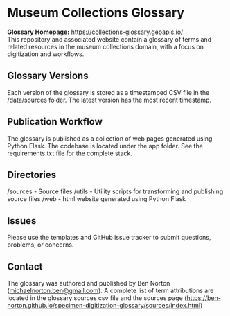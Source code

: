 # Museum Collections Glossary
**Glossary Homepage:** https://collections-glossary.geoapis.io/  
This repository and associated website contain a glossary of terms and related resources in the 
museum collections domain, with a focus on digitization and workflows.

## Glossary Versions
Each version of the glossary is stored as a timestamped CSV file in the /data/sources folder. The latest version has the most recent timestamp.

## Publication Workflow
The glossary is published as a collection of web pages generated using Python Flask. The codebase is located under the app folder. See the requirements.txt file for the complete stack. 

## Directories
/sources - Source files
/utils - Utility scripts for transforming and publishing source files
/web - html website generated using Python Flask

## Issues
Please use the templates and GitHub issue tracker to submit questions, problems, or concerns.

## Contact
The glossary was authored and published by Ben Norton (michaelnorton.ben@gmail.com). A complete list of term attributions are located in the glossary sources csv file and the sources page (<https://ben-norton.github.io/specimen-digitization-glossary/sources/index.html>)
